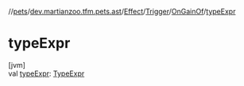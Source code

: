 //[pets](../../../../../index.md)/[dev.martianzoo.tfm.pets.ast](../../../index.md)/[Effect](../../index.md)/[Trigger](../index.md)/[OnGainOf](index.md)/[typeExpr](type-expr.md)

# typeExpr

[jvm]\
val [typeExpr](type-expr.md): [TypeExpr](../../../-type-expr/index.md)
